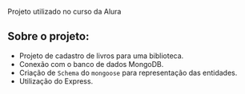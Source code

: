 Projeto utilizado no curso da Alura

## Sobre o projeto:

- Projeto de cadastro de livros para uma biblioteca.
- Conexão com o banco de dados MongoDB.
- Criação de `Schema` do `mongoose` para representação das entidades.
- Utilização do Express.